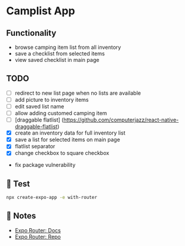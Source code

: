 # Camplist App

## Functionality

- browse camping item list from all inventory
- save a checklist from selected items
- view saved checklist in main page

## TODO
- [ ] redirect to new list page when no lists are available
- [ ] add picture to inventory items
- [ ] edit saved list name
- [ ] allow adding customed camping item
- [ ] [draggable flatlist] (https://github.com/computerjazz/react-native-draggable-flatlist)
- [x] create an inventory data for full inventory list
- [x] save a list for selected items on main page
- [x] flatlist separator
- [x] change checkbox to square checkbox

- fix package vulnerability 

## 🚀 Test

```sh
npx create-expo-app -e with-router
```

## 📝 Notes

- [Expo Router: Docs](https://expo.github.io/router)
- [Expo Router: Repo](https://github.com/expo/router)
